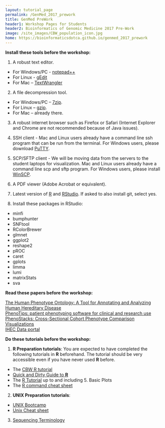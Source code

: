 ```yaml
---
layout: tutorial_page
permalink: /GenMed_2017_prework
title: GenMed PreWork
header1: Workshop Pages for Students
header2: Bioinformatics of Genomic Medicine 2017 Pre-Work
image: /site_images/CBW_population_icon.jpg
home: https://bioinformaticsdotca.github.io/genmed_2017_prework
---
```


**Install these tools before the workshop:**

1) A robust text editor.   

* For Windows/PC - [notepad++](http://notepad-plus-plus.org/)  
* For Linux - [gEdit](http://projects.gnome.org/gedit/)  
* For Mac – [TextWrangler](http://www.barebones.com/products/textwrangler/download.html)

2) A file decompression tool.  

* For Windows/PC – [7zip](http://www.7-zip.org/).  
* For Linux – [gzip](http://www.gzip.org).   
* For Mac – already there.

3) A robust internet browser such as Firefox or Safari (Internet Explorer and Chrome are not recommended because of Java issues).

4) SSH client - Mac and Linux users already have a command line ssh program that can be run from the terminal. For Windows users, please download [PuTTY](http://www.chiark.greenend.org.uk/~sgtatham/putty/download.html).  

5) SCP/SFTP client - We will be moving data from the servers to the student laptops for visualization. Mac and Linux users already have a command line scp and sftp program. For Windows users, please install [WinSCP](http://winscp.net/eng/download.php).

6) A PDF viewer (Adobe Acrobat or equivalent).

7) Latest version of [R](http://www.r-project.org/) and [RStudio](http://www.rstudio.com/).  If asked to also install git, select yes.

8) Install these packages in RStudio:

* minfi  
* bumphunter 
* SNFtool  
* RColorBrewer  
* glmnet  
* ggplot2  
* reshape2  
* pROC  
* caret
* gplots  
* limma  
* lumi  
* matrixStats  
* sva  

**Read these papers before the workshop:**

[The Human Phenotype Ontology: A Tool for Annotating and Analyzing Human Hereditary Disease](https://www.ncbi.nlm.nih.gov/pmc/articles/PMC2668030/)  
[PhenoTips: patient phenotyping software for clinical and research use](https://www.ncbi.nlm.nih.gov/pubmed/23636887)  
[PhenoStacks: Cross-Sectional Cohort Phenotype Comparison Visualizations](https://www.ncbi.nlm.nih.gov/pubmed/27514055)  
[IHEC Data portal](http://www.cell.com/cell-systems/abstract/S2405-4712(16)30362-3)  



**Do these tutorials before the workshop:**

1) **R Preparation tutorials**: You are expected to have completed the following tutorials in **R** beforehand. The tutorial should be very accessible even if you have never used **R** before.

* The [CBW R tutorial](http://bioinformatics-ca.github.io/CBW_R_Tutorial/)
* [Quick and Dirty Guide to **R**](http://ww2.coastal.edu/kingw/statistics/R-tutorials/text/quick&dirty_R.txt)  
* The [R Tutorial](http://www.cyclismo.org/tutorial/R/) up to and including 5. Basic Plots
* The [R command cheat sheet](../../resources/R_Short-refcard.pdf)

2) **UNIX Preparation tutorials**:  

* [UNIX Bootcamp](http://rik.smith-unna.com/command_line_bootcamp/?id=9xnbkx6eaof)
* [Unix Cheat sheet](http://www.rain.org/~mkummel/unix.html) 

3) [Sequencing Terminology](http://www.ncbi.nlm.nih.gov/projects/genome/glossary.shtml)
